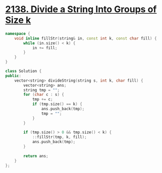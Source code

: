 # [2138. Divide a String Into Groups of Size k](https://leetcode.com/problems/divide-a-string-into-groups-of-size-k/)

```c++
namespace {
    void inline fillStr(string& in, const int k, const char fill) {
        while (in.size() < k) {
            in += fill;
        }
    }
}

class Solution {
public:
    vector<string> divideString(string s, int k, char fill) {
        vector<string> ans;
        string tmp = "";
        for (char c : s) {
            tmp += c;
            if (tmp.size() == k) {
                ans.push_back(tmp);
                tmp = "";
            }
        }
        
        if (tmp.size() > 0 && tmp.size() < k) {
            ::fillStr(tmp, k, fill);
            ans.push_back(tmp);
        }
        
        return ans;
    }
};
```